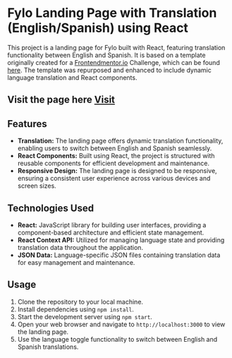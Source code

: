 # Fylo Landing Page with Translation (English/Spanish) using React

This project is a landing page for Fylo built with React, featuring translation functionality between English and Spanish. It is based on a template originally created for a [Frontendmentor.io](https://www.frontendmentor.io/challenges/fylo-dark-theme-landing-page-5ca5f2d21e82137ec91a50fd/hub) Challenge, which can be found [here](https://github.com/NickGV/frontend-challenges/tree/main/JUNIOR/fylo-dark-theme-landing-page). The template was repurposed and enhanced to include dynamic language translation and React components.

## Visit the page here [Visit](https://landing-page-with-translation-nickgv.netlify.app)

## Features

- **Translation:** The landing page offers dynamic translation functionality, enabling users to switch between English and Spanish seamlessly.
- **React Components:** Built using React, the project is structured with reusable components for efficient development and maintenance.
- **Responsive Design:** The landing page is designed to be responsive, ensuring a consistent user experience across various devices and screen sizes.

## Technologies Used

- **React:** JavaScript library for building user interfaces, providing a component-based architecture and efficient state management.
- **React Context API:** Utilized for managing language state and providing translation data throughout the application.
- **JSON Data:** Language-specific JSON files containing translation data for easy management and maintenance.

## Usage

1. Clone the repository to your local machine.
2. Install dependencies using `npm install`.
3. Start the development server using `npm start`.
4. Open your web browser and navigate to `http://localhost:3000` to view the landing page.
5. Use the language toggle functionality to switch between English and Spanish translations.
